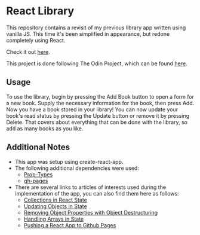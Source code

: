 # React Library

This repository contains a revisit of my previous library app written using vanilla JS. This time it's been simplified in appearance, but redone completely using React.

Check it out [here](https://rgee258.github.io/js-react-library/).

This project is done following The Odin Project, which can
be found [here](https://www.theodinproject.com/courses/javascript/lessons/frameworks).

## Usage

To use the library, begin by pressing the Add Book button to open a form for a new book.
Supply the necessary information for the book, then press Add.
Now you have a book stored in your library!
You can now update your book's read status by pressing the Update button or remove it by pressing Delete.
That covers about everything that can be done with the library, so add as many books as you like.

## Additional Notes

* This app was setup using create-react-app.
* The following additional dependencies were used:
  * [Prop-Types](https://www.npmjs.com/package/prop-types)
  * [gh-pages](https://www.npmjs.com/package/gh-pages)
* There are several links to articles of interests used during the implementation of the app, you can also find them here as follows:
  * [Collections in React State](https://medium.com/@srph/react-maintaining-state-for-collections-80a1d9615886)
  * [Updating Objects in State](https://stackoverflow.com/questions/43638938/updating-an-object-with-setstate-in-react)
  * [Removing Object Properties with Object Destructuring](https://codeburst.io/use-es2015-object-rest-operator-to-omit-properties-38a3ecffe90)
  * [Handling Arrays in State](https://www.robinwieruch.de/react-state-array-add-update-remove)
  * [Pushing a React App to Github Pages](https://dev.to/yuribenjamin/how-to-deploy-react-app-in-github-pages-2a1f)